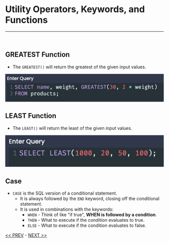 # Utility Operators, Keywords, and Functions

<hr>
<br>

## GREATEST Function

- The `GREATEST()` will return the greatest of the given input values. 

![greatest](../resources/greatest.JPG)
<br>

## LEAST Function

- The `LEAST()` will return the least of the given input values. 

![least](../resources/least.JPG)

## Case

- `CASE` is the SQL version of a conditional statement.
  - It is always followed by the `END` keyword, closing off the conditional statement.
  - It is used in combinations with the keywords:
    - `WHEN` - Think of like "if true", **WHEN is followed by a condition**.
    - `THEN` - What to execute if the condition evaluates to true.
    - `ELSE` - What to execute if the condition evaluates to false.

[<< PREV](../10_Selecting_Distinct_Records/) - [NEXT >>](../13_PG_Complex_Datatypes/index.md)
